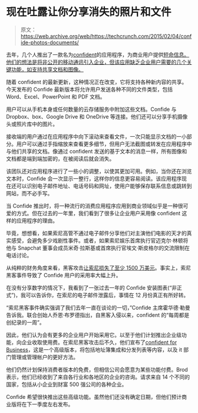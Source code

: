 # 现在吐露让你分享消失的照片和文件

> 原文：<https://web.archive.org/web/https://techcrunch.com/2015/02/04/confide-photos-documents/>

去年，几个人推出了一款名为[confident](https://web.archive.org/web/20230330082314/https://www.getconfide.com/)的应用程序，为商业用户提供[短命信息。他们的想法是将非公开的移动通讯引入企业，但该应用缺乏企业用户需要的几个关键功能，如支持共享文档和图像。](https://web.archive.org/web/20230330082314/https://techcrunch.com/2014/02/04/confide-1-9m/)

随着 confident 的最新更新，这种情况正在改变，它将支持各种新内容的共享。今天发布的 Confide 最新版本将允许用户发送各种不同的文件类型，包括 Word、Excel、PowerPoint 和 PDF 文档。

用户可以从手机本身或任何数量的云存储服务中附加这些文档。Confide 与 Dropbox、box、Google Drive 和 OneDrive 等连接。他们还可以分享手机摄像头或照片库中的图片。

接收端的用户通过在应用程序中向下滚动来查看文件，一次只能显示文档的一小部分。用户可以通过手指缩放来查看更多细节，但用户无法截图或转发在应用程序中与他们共享的文档。像通过 confident 发送的基于文本的消息一样，所有图像和文档都是端到端加密的，在被阅读后就会消失。

该团队还对应用程序进行了一些小的调整，以使其更加可用。例如，当你还在浏览文本时，Confide 会一次显示一整行，这样你的信息更容易阅读。该应用程序现在还可以识别电子邮件地址、电话号码和网址，使用户能够保存联系信息或跳转到网站，而不必手写。

当 Confide 推出时，将一种流行的消费应用程序应用到商业领域似乎是一种很可爱的方式。但在过去的一年里，我们看到了很多让企业用户采用像 confident 这样的应用程序的理由。

毕竟，想想看，如果索尼高管不通过电子邮件分享他们对主演他们电影的天才的真实感受，会避免多少戏剧性事件。或者，如果索尼娱乐首席执行官迈克尔·林顿将他与 Snapchat 董事会成员米奇·拉斯基或首席执行官埃文·斯皮格尔的交流限制在电话讨论。

从纯粹的财务角度来看，黑客攻击[让索尼损失了至少 1500 万美元](https://web.archive.org/web/20230330082314/https://techcrunch.com/2015/02/04/sony-hack-has-cost-its-business-15m-so-far/?ncid=rss)。事实上，索尼黑客事件导致了 Confide 用户的采用率大幅上升。

在没有分享数字的情况下，我看到了一张过去一年的 Confide 安装图表(“非正式”)，我可以告诉你，在索尼的电子邮件泄露后，事情在 12 月份真正有所好转。

“索尼黑客事件确实强调了我们去年一直在谈论的一切，”Confide 主席霍华德·勒曼告诉我。联合创始人乔恩·布罗德指出，自黑客入侵以来，confident 的“每周都是创纪录的一周”。

因此，他们认为会有更多的企业用户开始采用它。以至于他们计划推出企业级功能，向企业收取使用费。在索尼黑客攻击后不久，他们宣布了[confident for Business](https://web.archive.org/web/20230330082314/https://medium.com/confide-hq/introducing-confide-for-business-e7c614d8ce0c)，这是一个高级版本，将包括地址簿集成和分发列表等内容，以及 it 部门管理或管理帐户的更好方法。

他们仍然计划保持消费者版本的免费，但相信公司会愿意为某些功能付费。Brod 表示，他们已经收到了来自各行业和各地区的企业的咨询。请求来自 14 个不同的国家，包括从小企业到财富 500 强公司的各种企业。

Confide 希望很快推出这些高级功能。虽然他们还没有确定日期，但他们预计商业版将在下一季度左右发布。
